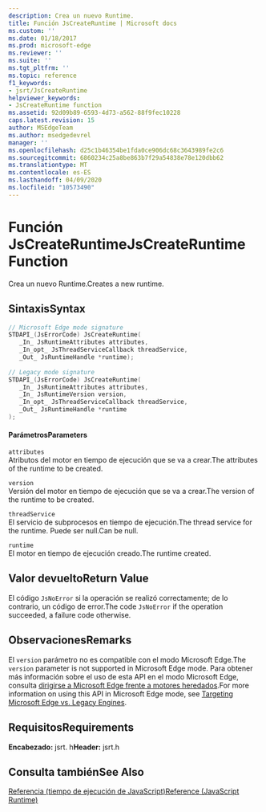 ```yaml
---
description: Crea un nuevo Runtime.
title: Función JsCreateRuntime | Microsoft docs
ms.custom: ''
ms.date: 01/18/2017
ms.prod: microsoft-edge
ms.reviewer: ''
ms.suite: ''
ms.tgt_pltfrm: ''
ms.topic: reference
f1_keywords:
- jsrt/JsCreateRuntime
helpviewer_keywords:
- JsCreateRuntime function
ms.assetid: 92d09b89-6593-4d73-a562-88f9fec10228
caps.latest.revision: 15
author: MSEdgeTeam
ms.author: msedgedevrel
manager: ''
ms.openlocfilehash: d25c1b46354be1fda0ce906dc68c3643989fe2c6
ms.sourcegitcommit: 6860234c25a8be863b7f29a54838e78e120dbb62
ms.translationtype: MT
ms.contentlocale: es-ES
ms.lasthandoff: 04/09/2020
ms.locfileid: "10573490"
---
```

# <span data-ttu-id="15626-103">Función JsCreateRuntime</span><span class="sxs-lookup"><span data-stu-id="15626-103">JsCreateRuntime Function</span></span>
<span data-ttu-id="15626-104">Crea un nuevo Runtime.</span><span class="sxs-lookup"><span data-stu-id="15626-104">Creates a new runtime.</span></span>
  
## <span data-ttu-id="15626-105">Sintaxis</span><span class="sxs-lookup"><span data-stu-id="15626-105">Syntax</span></span>  
  
```cpp  
// Microsoft Edge mode signature  
STDAPI_(JsErrorCode) JsCreateRuntime(  
   _In_ JsRuntimeAttributes attributes,  
   _In_opt_ JsThreadServiceCallback threadService,  
   _Out_ JsRuntimeHandle *runtime);  
  
// Legacy mode signature  
STDAPI_(JsErrorCode) JsCreateRuntime(  
   _In_ JsRuntimeAttributes attributes,  
   _In_ JsRuntimeVersion version,  
   _In_opt_ JsThreadServiceCallback threadService,  
   _Out_ JsRuntimeHandle *runtime  
);  
```  
  
#### <span data-ttu-id="15626-106">Parámetros</span><span class="sxs-lookup"><span data-stu-id="15626-106">Parameters</span></span>  
 `attributes`  
 <span data-ttu-id="15626-107">Atributos del motor en tiempo de ejecución que se va a crear.</span><span class="sxs-lookup"><span data-stu-id="15626-107">The attributes of the runtime to be created.</span></span>  
  
 `version`  
 <span data-ttu-id="15626-108">Versión del motor en tiempo de ejecución que se va a crear.</span><span class="sxs-lookup"><span data-stu-id="15626-108">The version of the runtime to be created.</span></span>  
  
 `threadService`  
 <span data-ttu-id="15626-109">El servicio de subprocesos en tiempo de ejecución.</span><span class="sxs-lookup"><span data-stu-id="15626-109">The thread service for the runtime.</span></span> <span data-ttu-id="15626-110">Puede ser null.</span><span class="sxs-lookup"><span data-stu-id="15626-110">Can be null.</span></span>  
  
 `runtime`  
 <span data-ttu-id="15626-111">El motor en tiempo de ejecución creado.</span><span class="sxs-lookup"><span data-stu-id="15626-111">The runtime created.</span></span>  
  
## <span data-ttu-id="15626-112">Valor devuelto</span><span class="sxs-lookup"><span data-stu-id="15626-112">Return Value</span></span>  
 <span data-ttu-id="15626-113">El código `JsNoError` si la operación se realizó correctamente; de lo contrario, un código de error.</span><span class="sxs-lookup"><span data-stu-id="15626-113">The code `JsNoError` if the operation succeeded, a failure code otherwise.</span></span>  
  
## <span data-ttu-id="15626-114">Observaciones</span><span class="sxs-lookup"><span data-stu-id="15626-114">Remarks</span></span>  
 <span data-ttu-id="15626-115">El `version` parámetro no es compatible con el modo Microsoft Edge.</span><span class="sxs-lookup"><span data-stu-id="15626-115">The `version` parameter is not supported in Microsoft Edge mode.</span></span> <span data-ttu-id="15626-116">Para obtener más información sobre el uso de esta API en el modo Microsoft Edge, consulta [dirigirse a Microsoft Edge frente a motores heredados](../chakra-hosting/targeting-edge-vs-legacy-engines-in-jsrt-apis.md).</span><span class="sxs-lookup"><span data-stu-id="15626-116">For more information on using this API in Microsoft Edge mode, see [Targeting Microsoft Edge vs. Legacy Engines](../chakra-hosting/targeting-edge-vs-legacy-engines-in-jsrt-apis.md).</span></span>  
  
## <span data-ttu-id="15626-117">Requisitos</span><span class="sxs-lookup"><span data-stu-id="15626-117">Requirements</span></span>  
 <span data-ttu-id="15626-118">**Encabezado:** jsrt. h</span><span class="sxs-lookup"><span data-stu-id="15626-118">**Header:** jsrt.h</span></span>  
  
## <span data-ttu-id="15626-119">Consulta también</span><span class="sxs-lookup"><span data-stu-id="15626-119">See Also</span></span>  
 [<span data-ttu-id="15626-120">Referencia (tiempo de ejecución de JavaScript)</span><span class="sxs-lookup"><span data-stu-id="15626-120">Reference (JavaScript Runtime)</span></span>](../chakra-hosting/reference-javascript-runtime.md)